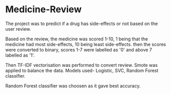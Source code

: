 # Medicine-Review
The project was to predict if a drug has side-effects or not based on the user review.

Based on the review, the medicine was scored 1-10, 1 being that the medicine had most side-effects, 10 being least side-effects.
then the scores were converted to binary, scores 1-7 were labelled as '0' and above 7 labelled as '1'.

Then TF-IDF vectorisation was performed to convert review.
Smote was applied to balance the data.
Models used- Logistic, SVC, Random Forest classifier.

Random Forest classifier was choosen as it gave best accuracy.




